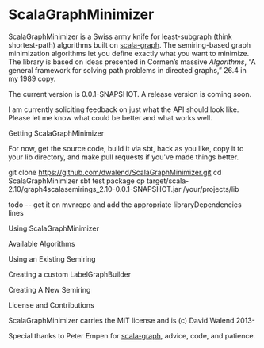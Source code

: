 ScalaGraphMinimizer
===================

ScalaGraphMinimizer is a Swiss army knife for least-subgraph (think shortest-path) algorithms built on
[scala-graph](http://www.scala-graph.org/). The semiring-based graph minimization algorithms let you define exactly what
you want to minimize. The library is based on ideas presented in Cormen’s massive _Algorithms_, “A general framework for
solving path problems in directed graphs,” 26.4 in my 1989 copy.

The current version is 0.0.1-SNAPSHOT. A release version is coming soon.

I am currently soliciting feedback on just what the API should look like. Please let me know what could be
better and what works well.

Getting ScalaGraphMinimizer

For now, get the source code, build it via sbt, hack as you like, copy it to your lib directory, and make pull requests
if you've made things better.

git clone https://github.com/dwalend/ScalaGraphMinimizer.git
cd ScalaGraphMinimizer
sbt test package
cp target/scala-2.10/graph4scalasemirings_2.10-0.0.1-SNAPSHOT.jar /your/projects/lib

todo -- get it on mvnrepo and add the appropriate libraryDependencies lines

Using ScalaGraphMinimizer



Available Algorithms



Using an Existing Semiring



Creating a custom LabelGraphBuilder



Creating A New Semiring



License and Contributions


ScalaGraphMinimizer carries the MIT license and is (c) David Walend 2013-

Special thanks to Peter Empen for [scala-graph](http://www.scala-graph.org/), advice, code, and patience.

